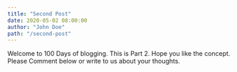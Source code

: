 ```yaml
---
title: "Second Post"
date: 2020-05-02 08:00:00
author: "John Doe"
path: "/second-post"
---
```


Welcome to 100 Days of blogging.
This is Part 2.
Hope you like the concept.
Please Comment below or write to us about your thoughts.

